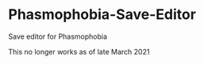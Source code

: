 # Phasmophobia-Save-Editor

Save editor for Phasmophobia

This no longer works as of late March 2021
